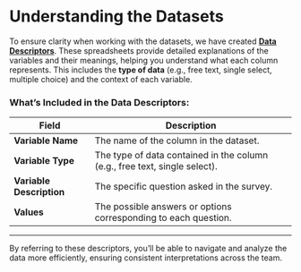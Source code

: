 # Understanding the Datasets

To ensure clarity when working with the datasets, we have created **[Data Descriptors](https://drive.google.com/drive/folders/1u-aG6doOucNUQoFnGyYiuocXddJtc_23)**. These spreadsheets provide detailed explanations of the variables and their meanings, helping you understand what each column represents. This includes the **type of data** (e.g., free text, single select, multiple choice) and the context of each variable.

### **What’s Included in the Data Descriptors**:

| **Field**            | **Description**                                                                 |
|-----------------------|-------------------------------------------------------------------------------|
| **Variable Name**     | The name of the column in the dataset.                                        |
| **Variable Type**     | The type of data contained in the column (e.g., free text, single select).    |
| **Variable Description** | The specific question asked in the survey.                                  |
| **Values**            | The possible answers or options corresponding to each question.               |

---

By referring to these descriptors, you’ll be able to navigate and analyze the data more efficiently, ensuring consistent interpretations across the team.
